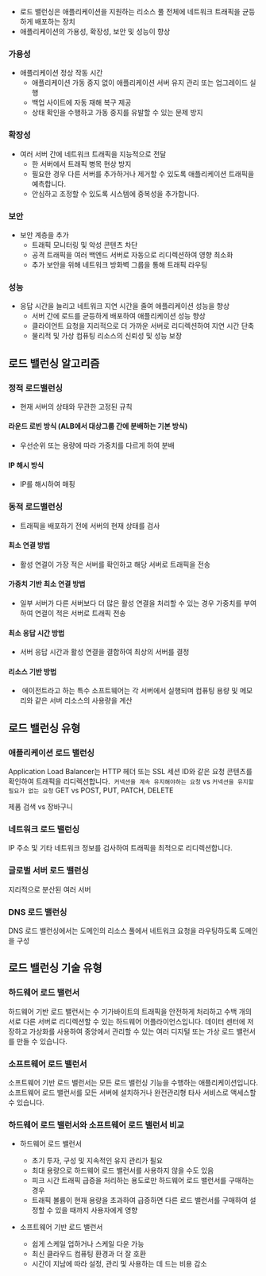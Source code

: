 - 로드 밸런싱은 애플리케이션을 지원하는 리소스 풀 전체에 네트워크 트래픽을 균등하게 배포하는 장치
- 애플리케이션의 가용성, 확장성, 보안 및 성능이 향상

### 가용성
- 애플리케이션 정상 작동 시간
	- 애플리케이션 가동 중지 없이 애플리케이션 서버 유지 관리 또는 업그레이드 실행
	- 백업 사이트에 자동 재해 복구 제공
	- 상태 확인을 수행하고 가동 중지를 유발할 수 있는 문제 방지
### 확장성
- 여러 서버 간에 네트워크 트래픽을 지능적으로 전달
	- 한 서버에서 트래픽 병목 현상 방지
	- 필요한 경우 다른 서버를 추가하거나 제거할 수 있도록 애플리케이션 트래픽을 예측합니다.
	- 안심하고 조정할 수 있도록 시스템에 중복성을 추가합니다.
### 보안
- 보안 계층을 추가
	- 트래픽 모니터링 및 악성 콘텐츠 차단
	- 공격 트래픽을 여러 백엔드 서버로 자동으로 리디렉션하여 영향 최소화
	- 추가 보안을 위해 네트워크 방화벽 그룹을 통해 트래픽 라우팅
### 성능
- 응답 시간을 늘리고 네트워크 지연 시간을 줄여 애플리케이션 성능을 향상
	- 서버 간에 로드를 균등하게 배포하여 애플리케이션 성능 향상
	- 클라이언트 요청을 지리적으로 더 가까운 서버로 리디렉션하여 지연 시간 단축
	- 물리적 및 가상 컴퓨팅 리소스의 신뢰성 및 성능 보장
## 로드 밸런싱 알고리즘
### 정적 로드밸런싱
- 현재 서버의 상태와 무관한 고정된 규칙
#### 라운드 로빈 방식 (ALB에서 대상그룹 간에 분배하는 기본 방식)
- 우선순위 또는 용량에 따라 가중치를 다르게 하여 분배
#### IP 해시 방식
-  IP를 해시하여 매핑
### 동적 로드밸런싱
- 트래픽을 배포하기 전에 서버의 현재 상태를 검사
#### 최소 연결 방법
- 활성 연결이 가장 적은 서버를 확인하고 해당 서버로 트래픽을 전송
#### 가중치 기반 최소 연결 방법
- 일부 서버가 다른 서버보다 더 많은 활성 연결을 처리할 수 있는 경우 가중치를 부여하여 연결이 적은 서버로 트래픽 전송
#### 최소 응답 시간 방법
- 서버 응답 시간과 활성 연결을 결합하여 최상의 서버를 결정
#### 리소스 기반 방법
-  에이전트라고 하는 특수 소프트웨어는 각 서버에서 실행되며 컴퓨팅 용량 및 메모리와 같은 서버 리소스의 사용량을 계산
## 로드 밸런싱 유형
### 애플리케이션 로드 밸런싱
Application Load Balancer는 HTTP 헤더 또는 SSL 세션 ID와 같은 요청 콘텐츠를 확인하여 트래픽을 리디렉션합니다. 
`커넥션을 계속 유지해야하는 요청` vs `커넥션을 유지할 필요가 없는 요청`
GET vs POST, PUT, PATCH, DELETE

제품 검색 vs 장바구니
### 네트워크 로드 밸런싱
IP 주소 및 기타 네트워크 정보를 검사하여 트래픽을 최적으로 리디렉션합니다. 
### 글로벌 서버 로드 밸런싱
지리적으로 분산된 여러 서버
### DNS 로드 밸런싱
DNS 로드 밸런싱에서는 도메인의 리소스 풀에서 네트워크 요청을 라우팅하도록 도메인을 구성

## 로드 밸런싱 기술 유형
### 하드웨어 로드 밸런서
하드웨어 기반 로드 밸런서는 수 기가바이트의 트래픽을 안전하게 처리하고 수백 개의 서로 다른 서버로 리디렉션할 수 있는 하드웨어 어플라이언스입니다. 데이터 센터에 저장하고 가상화를 사용하여 중앙에서 관리할 수 있는 여러 디지털 또는 가상 로드 밸런서를 만들 수 있습니다.

### 소프트웨어 로드 밸런서
소프트웨어 기반 로드 밸런서는 모든 로드 밸런싱 기능을 수행하는 애플리케이션입니다. 소프트웨어 로드 밸런서를 모든 서버에 설치하거나 완전관리형 타사 서비스로 액세스할 수 있습니다.

### 하드웨어 로드 밸런서와 소프트웨어 로드 밸런서 비교
- 하드웨어 로드 밸런서
	- 초기 투자, 구성 및 지속적인 유지 관리가 필요
	- 최대 용량으로 하드웨어 로드 밸런서를 사용하지 않을 수도 있음
	- 피크 시간 트래픽 급증을 처리하는 용도로만 하드웨어 로드 밸런서를 구매하는 경우
	- 트래픽 볼륨이 현재 용량을 초과하여 급증하면 다른 로드 밸런서를 구매하여 설정할 수 있을 때까지 사용자에게 영향

- 소프트웨어 기반 로드 밸런서
	- 쉽게 스케일 업하거나 스케일 다운 가능
	- 최신 클라우드 컴퓨팅 환경과 더 잘 호환
	- 시간이 지남에 따라 설정, 관리 및 사용하는 데 드는 비용 감소